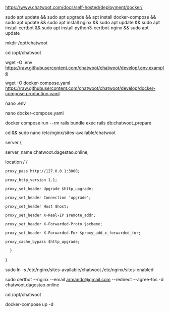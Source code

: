 https://www.chatwoot.com/docs/self-hosted/deployment/docker/

sudo apt update && sudo apt upgrade && apt install docker-compose && sudo apt update && sudo apt install nginx && sudo apt update && sudo apt install certbot && sudo apt install python3-certbot-nginx && sudo apt update


mkdir /opt/chatwoot


cd /opt/chatwoot


wget -O .env https://raw.githubusercontent.com/chatwoot/chatwoot/develop/.env.example


wget -O docker-compose.yaml https://raw.githubusercontent.com/chatwoot/chatwoot/develop/docker-compose.production.yaml


nano .env

nano docker-compose.yaml


docker compose run --rm rails bundle exec rails db:chatwoot_prepare



cd && sudo nano /etc/nginx/sites-available/chatwoot
 
 
server {
 
  server_name chatwoot.dagestao.online;
 
  location / {
 
    proxy_pass http://127.0.0.1:3000;
 
    proxy_http_version 1.1;
 
    proxy_set_header Upgrade $http_upgrade;
 
    proxy_set_header Connection 'upgrade';
 
    proxy_set_header Host $host;
 
    proxy_set_header X-Real-IP $remote_addr;
 
    proxy_set_header X-Forwarded-Proto $scheme;
 
    proxy_set_header X-Forwarded-For $proxy_add_x_forwarded_for;
 
    proxy_cache_bypass $http_upgrade;
 
	  }
 
  }
 

sudo ln -s /etc/nginx/sites-available/chatwoot /etc/nginx/sites-enabled


sudo certbot --nginx --email armando@gmail.com --redirect --agree-tos -d chatwoot.dagestao.online

cd /opt/chatwoot

docker-compose up -d





